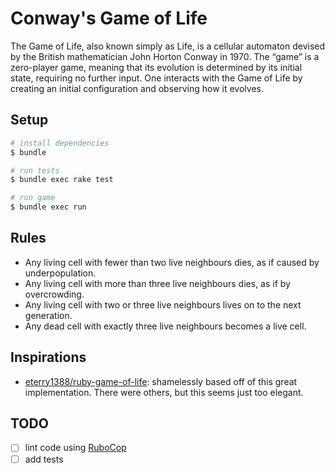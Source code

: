 # Conway's Game of Life

The Game of Life, also known simply as Life, is a cellular automaton devised
by the British mathematician John Horton Conway in 1970. The “game” is a
zero-player game, meaning that its evolution is determined by its initial
state, requiring no further input. One interacts with the Game of Life by
creating an initial configuration and observing how it evolves.

## Setup

```sh
# install dependencies
$ bundle

# run tests
$ bundle exec rake test

# run game
$ bundle exec run
```

## Rules

* Any living cell with fewer than two live neighbours dies, as if caused by
underpopulation.
* Any living cell with more than three live neighbours dies, as if by
overcrowding.
* Any living cell with two or three live neighbours lives on to the next
generation.
* Any dead cell with exactly three live neighbours becomes a live cell.

## Inspirations

* [eterry1388/ruby-game-of-life]: shamelessly based off of this great
implementation. There were others, but this seems just too elegant.

## TODO

* [ ] lint code using [RuboCop]
* [ ] add tests

[RuboCop]: https://rubocop.org/
[eterry1388/ruby-game-of-life]: https://github.com/eterry1388/ruby-game-of-life
